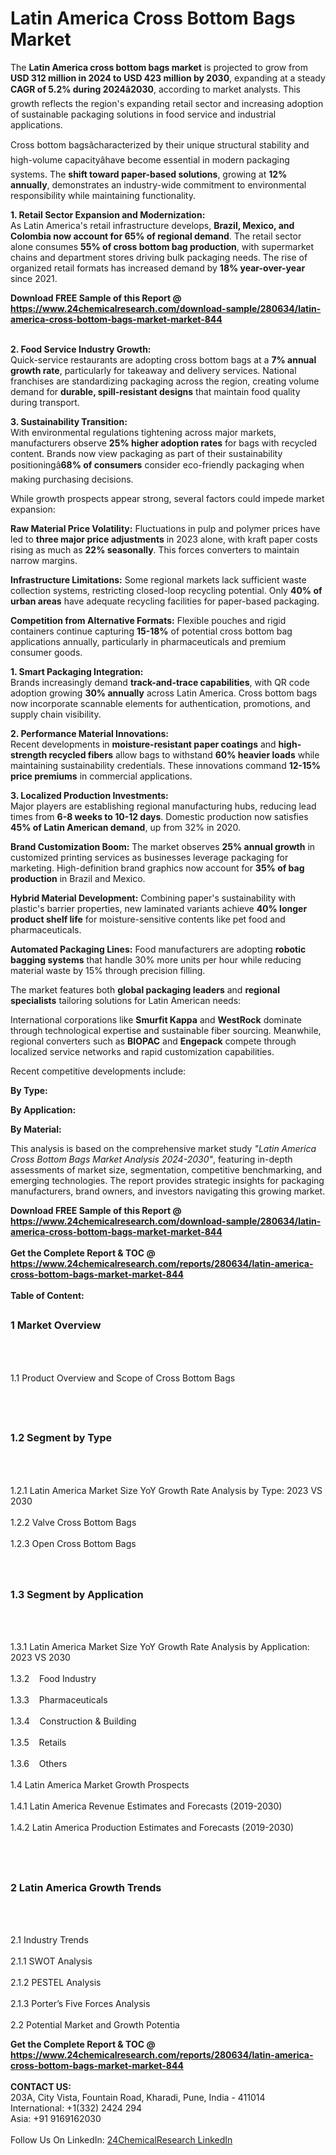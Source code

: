 <h1>Latin America Cross Bottom Bags Market</h1><p>The <strong>Latin America cross bottom bags market</strong> is projected to grow from <strong>USD 312 million in 2024 to USD 423 million by 2030</strong>, expanding at a steady <strong>CAGR of 5.2% during 2024â2030</strong>, according to market analysts. This growth reflects the region's expanding retail sector and increasing adoption of sustainable packaging solutions in food service and industrial applications.</p><p>Cross bottom bagsâcharacterized by their unique structural stability and high-volume capacityâhave become essential in modern packaging systems. The <strong>shift toward paper-based solutions</strong>, growing at <strong>12% annually</strong>, demonstrates an industry-wide commitment to environmental responsibility while maintaining functionality.</p><p><strong>1. Retail Sector Expansion and Modernization:</strong><br>
As Latin America's retail infrastructure develops, <strong>Brazil, Mexico, and Colombia now account for 65% of regional demand</strong>. The retail sector alone consumes <strong>55% of cross bottom bag production</strong>, with supermarket chains and department stores driving bulk packaging needs. The rise of organized retail formats has increased demand by <strong>18% year-over-year</strong> since 2021.</p><div><b>Download FREE Sample of this Report @ 
            <a href="https://www.24chemicalresearch.com/download-sample/280634/latin-america-cross-bottom-bags-market-market-844">
            https://www.24chemicalresearch.com/download-sample/280634/latin-america-cross-bottom-bags-market-market-844</a></b></div><br><p><strong>2. Food Service Industry Growth:</strong><br>
Quick-service restaurants are adopting cross bottom bags at a <strong>7% annual growth rate</strong>, particularly for takeaway and delivery services. National franchises are standardizing packaging across the region, creating volume demand for <strong>durable, spill-resistant designs</strong> that maintain food quality during transport.</p><p><strong>3. Sustainability Transition:</strong><br>
With environmental regulations tightening across major markets, manufacturers observe <strong>25% higher adoption rates</strong> for bags with recycled content. Brands now view packaging as part of their sustainability positioningâ<strong>68% of consumers</strong> consider eco-friendly packaging when making purchasing decisions.</p><p>While growth prospects appear strong, several factors could impede market expansion:</p><p><strong>Raw Material Price Volatility:</strong> Fluctuations in pulp and polymer prices have led to <strong>three major price adjustments</strong> in 2023 alone, with kraft paper costs rising as much as <strong>22% seasonally</strong>. This forces converters to maintain narrow margins.</p><p><strong>Infrastructure Limitations:</strong> Some regional markets lack sufficient waste collection systems, restricting closed-loop recycling potential. Only <strong>40% of urban areas</strong> have adequate recycling facilities for paper-based packaging.</p><p><strong>Competition from Alternative Formats:</strong> Flexible pouches and rigid containers continue capturing <strong>15-18%</strong> of potential cross bottom bag applications annually, particularly in pharmaceuticals and premium consumer goods.</p><p><strong>1. Smart Packaging Integration:</strong><br>
Brands increasingly demand <strong>track-and-trace capabilities</strong>, with QR code adoption growing <strong>30% annually</strong> across Latin America. Cross bottom bags now incorporate scannable elements for authentication, promotions, and supply chain visibility.</p><p><strong>2. Performance Material Innovations:</strong><br>
Recent developments in <strong>moisture-resistant paper coatings</strong> and <strong>high-strength recycled fibers</strong> allow bags to withstand <strong>60% heavier loads</strong> while maintaining sustainability credentials. These innovations command <strong>12-15% price premiums</strong> in commercial applications.</p><p><strong>3. Localized Production Investments:</strong><br>
Major players are establishing regional manufacturing hubs, reducing lead times from <strong>6-8 weeks to 10-12 days</strong>. Domestic production now satisfies <strong>45% of Latin American demand</strong>, up from 32% in 2020.</p><p><strong>Brand Customization Boom:</strong> The market observes <strong>25% annual growth</strong> in customized printing services as businesses leverage packaging for marketing. High-definition brand graphics now account for <strong>35% of bag production</strong> in Brazil and Mexico.</p><p><strong>Hybrid Material Development:</strong> Combining paper's sustainability with plastic's barrier properties, new laminated variants achieve <strong>40% longer product shelf life</strong> for moisture-sensitive contents like pet food and pharmaceuticals.</p><p><strong>Automated Packaging Lines:</strong> Food manufacturers are adopting <strong>robotic bagging systems</strong> that handle 30% more units per hour while reducing material waste by 15% through precision filling.</p><p>The market features both <strong>global packaging leaders</strong> and <strong>regional specialists</strong> tailoring solutions for Latin American needs:</p><p>International corporations like <strong>Smurfit Kappa</strong> and <strong>WestRock</strong> dominate through technological expertise and sustainable fiber sourcing. Meanwhile, regional converters such as <strong>BIOPAC</strong> and <strong>Engepack</strong> compete through localized service networks and rapid customization capabilities.</p><p>Recent competitive developments include:</p><p><strong>By Type:</strong></p><p><strong>By Application:</strong></p><p><strong>By Material:</strong></p><p>This analysis is based on the comprehensive market study <em>"Latin America Cross Bottom Bags Market Analysis 2024-2030"</em>, featuring in-depth assessments of market size, segmentation, competitive benchmarking, and emerging technologies. The report provides strategic insights for packaging manufacturers, brand owners, and investors navigating this growing market.</p><div><b>Download FREE Sample of this Report @ 
            <a href="https://www.24chemicalresearch.com/download-sample/280634/latin-america-cross-bottom-bags-market-market-844">
            https://www.24chemicalresearch.com/download-sample/280634/latin-america-cross-bottom-bags-market-market-844</a></b></div><br><div><b>Get the Complete Report & TOC @ 
            <a href="https://www.24chemicalresearch.com/reports/280634/latin-america-cross-bottom-bags-market-market-844">
            https://www.24chemicalresearch.com/reports/280634/latin-america-cross-bottom-bags-market-market-844</a></b></div><br>
            <b>Table of Content:</b><p><h2><span style="font-size:16px"><strong>1 Market Overview&nbsp;&nbsp; &nbsp;</strong></span></h2><br />
<br />
<p>1.1 Product Overview and Scope of Cross Bottom Bags&nbsp;</p><br />
<br />
<h2><strong><span style="font-size:16px">1.2 Segment by Type&nbsp;&nbsp; &nbsp;</span></strong></h2><br />
<br />
<p>1.2.1 Latin America Market Size YoY Growth Rate Analysis by Type: 2023 VS 2030&nbsp;&nbsp; &nbsp;<br /><br />
1.2.2 Valve Cross Bottom Bags&nbsp;&nbsp; &nbsp;<br /><br />
1.2.3 Open Cross Bottom Bags<br /><br />
<br />
<h2><span style="font-size:16px"><strong>1.3 Segment by Application&nbsp;&nbsp;</strong></span></h2><br />
<br />
<p>1.3.1 Latin America Market Size YoY Growth Rate Analysis by Application: 2023 VS 2030&nbsp;&nbsp; &nbsp;<br /><br />
1.3.2&nbsp;&nbsp; &nbsp;Food Industry<br /><br />
1.3.3&nbsp;&nbsp; &nbsp;Pharmaceuticals<br /><br />
1.3.4&nbsp;&nbsp; &nbsp;Construction & Building<br /><br />
1.3.5&nbsp;&nbsp; &nbsp;Retails<br /><br />
1.3.6&nbsp;&nbsp; &nbsp;Others<br /><br />
1.4 Latin America Market Growth Prospects&nbsp;&nbsp; &nbsp;<br /><br />
1.4.1 Latin America Revenue Estimates and Forecasts (2019-2030)&nbsp;&nbsp; &nbsp;<br /><br />
1.4.2 Latin America Production Estimates and Forecasts (2019-2030)&nbsp;&nbsp;</p><br />
<br />
<h2><span style="font-size:16px"><strong>2 Latin America Growth Trends&nbsp;&nbsp; &nbsp;</strong></span></h2><br />
<br />
<p>2.1 Industry Trends&nbsp;&nbsp; &nbsp;<br /><br />
2.1.1 SWOT Analysis&nbsp;&nbsp; &nbsp;<br /><br />
2.1.2 PESTEL Analysis&nbsp;&nbsp; &nbsp;<br /><br />
2.1.3 Porter&rsquo;s Five Forces Analysis&nbsp;&nbsp; &nbsp;<br /><br />
2.2 Potential Market and Growth Potentia</p><div><b>Get the Complete Report & TOC @ 
            <a href="https://www.24chemicalresearch.com/reports/280634/latin-america-cross-bottom-bags-market-market-844">
            https://www.24chemicalresearch.com/reports/280634/latin-america-cross-bottom-bags-market-market-844</a></b></div><br><b>CONTACT US:</b><br>
            203A, City Vista, Fountain Road, Kharadi, Pune, India - 411014<br>
            International: +1(332) 2424 294<br>
            Asia: +91 9169162030 <br><br>
            Follow Us On LinkedIn: <a href="https://www.linkedin.com/company/24chemicalresearch/">24ChemicalResearch LinkedIn</a>